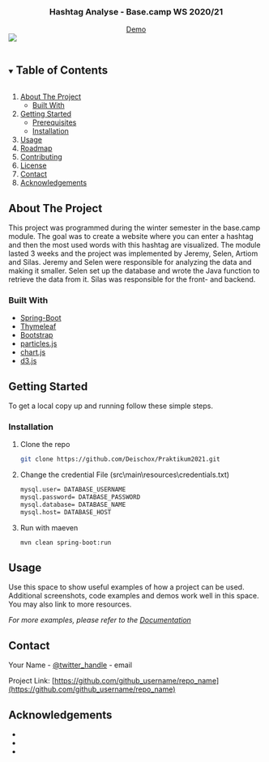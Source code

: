 <!-- PROJECT LOGO -->
<br />
<p align="center">
  <h3 align="center">Hashtag Analyse - Base.camp WS 2020/21</h3>
  <div align="center"><a style="text-align:center;display:block;" href="http://basecamp-demos.informatik.uni-hamburg.de:8080/praktikum-1/hello"> Demo </a></div>
  <img src="https://github.com/Deischox/Praktikum2021/src/main/resources/header.jpg?raw=true">
</p>



<!-- TABLE OF CONTENTS -->
<details open="open">
  <summary><h2 style="display: inline-block">Table of Contents</h2></summary>
  <ol>
    <li>
      <a href="#about-the-project">About The Project</a>
      <ul>
        <li><a href="#built-with">Built With</a></li>
      </ul>
    </li>
    <li>
      <a href="#getting-started">Getting Started</a>
      <ul>
        <li><a href="#prerequisites">Prerequisites</a></li>
        <li><a href="#installation">Installation</a></li>
      </ul>
    </li>
    <li><a href="#usage">Usage</a></li>
    <li><a href="#roadmap">Roadmap</a></li>
    <li><a href="#contributing">Contributing</a></li>
    <li><a href="#license">License</a></li>
    <li><a href="#contact">Contact</a></li>
    <li><a href="#acknowledgements">Acknowledgements</a></li>
  </ol>
</details>



<!-- ABOUT THE PROJECT -->
## About The Project

This project was programmed during the winter semester in the base.camp module. The goal was to create a website where you can enter a hashtag and then the most used words with this hashtag are visualized. The module lasted 3 weeks and the project was implemented by Jeremy, Selen, Artiom and Silas. Jeremy and Selen were responsible for analyzing the data and making it smaller. Selen set up the database and wrote the Java function to retrieve the data from it. Silas was responsible for the front- and backend.

### Built With

* [Spring-Boot](https://spring.io/projects/spring-boot)
* [Thymeleaf](https://www.thymeleaf.org/)
* [Bootstrap](https://getbootstrap.com/docs/5.0/getting-started/introduction/)
* [particles.js](https://vincentgarreau.com/particles.js/)
* [chart.js](https://www.chartjs.org/)
* [d3.js](https://d3js.org/)



<!-- GETTING STARTED -->
## Getting Started

To get a local copy up and running follow these simple steps.

### Installation

1. Clone the repo
   ```sh
   git clone https://github.com/Deischox/Praktikum2021.git
   ```
2. Change the credential File (src\main\resources\credentials.txt)
   ```sh
   mysql.user= DATABASE_USERNAME
   mysql.password= DATABASE_PASSWORD
   mysql.database= DATABASE_NAME
   mysql.host= DATABASE_HOST
   ```
3. Run with maeven
   ```sh
   mvn clean spring-boot:run
   ```



<!-- USAGE EXAMPLES -->
## Usage

Use this space to show useful examples of how a project can be used. Additional screenshots, code examples and demos work well in this space. You may also link to more resources.

_For more examples, please refer to the [Documentation](https://example.com)_

<!-- CONTACT -->
## Contact

Your Name - [@twitter_handle](https://twitter.com/twitter_handle) - email

Project Link: [https://github.com/github_username/repo_name](https://github.com/github_username/repo_name)



<!-- ACKNOWLEDGEMENTS -->
## Acknowledgements

* []()
* []()
* []()





<!-- MARKDOWN LINKS & IMAGES -->
<!-- https://www.markdownguide.org/basic-syntax/#reference-style-links -->
[contributors-shield]: https://img.shields.io/github/contributors/github_username/repo.svg?style=for-the-badge
[contributors-url]: https://github.com/github_username/repo/graphs/contributors
[forks-shield]: https://img.shields.io/github/forks/github_username/repo.svg?style=for-the-badge
[forks-url]: https://github.com/github_username/repo/network/members
[stars-shield]: https://img.shields.io/github/stars/github_username/repo.svg?style=for-the-badge
[stars-url]: https://github.com/github_username/repo/stargazers
[issues-shield]: https://img.shields.io/github/issues/github_username/repo.svg?style=for-the-badge
[issues-url]: https://github.com/github_username/repo/issues
[license-shield]: https://img.shields.io/github/license/github_username/repo.svg?style=for-the-badge
[license-url]: https://github.com/github_username/repo/blob/master/LICENSE.txt
[linkedin-shield]: https://img.shields.io/badge/-LinkedIn-black.svg?style=for-the-badge&logo=linkedin&colorB=555
[linkedin-url]: https://linkedin.com/in/github_username
